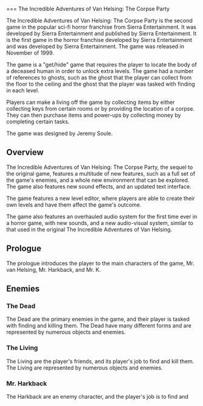 
===
The Incredible Adventures of Van Helsing: The Corpse Party

The Incredible Adventures of Van Helsing: The Corpse Party is the second game in the popular sci-fi horror franchise from Sierra Entertainment. It was developed by Sierra Entertainment and published by Sierra Entertainment. It is the first game in the horror franchise developed by Sierra Entertainment and was developed by Sierra Entertainment. The game was released in November of 1999.

The game is a "get/hide" game that requires the player to locate the body of a deceased human in order to unlock extra levels. The game had a number of references to ghosts, such as the ghost that the player can collect from the floor to the ceiling and the ghost that the player was tasked with finding in each level.

Players can make a living off the game by collecting items by either collecting keys from certain rooms or by providing the location of a corpse. They can then purchase items and power-ups by collecting money by completing certain tasks.

The game was designed by Jeremy Soule.

## Overview

The Incredible Adventures of Van Helsing: The Corpse Party, the sequel to the original game, features a multitude of new features, such as a full set of the game's enemies, and a whole new environment that can be explored. The game also features new sound effects, and an updated text interface.

The game features a new level editor, where players are able to create their own levels and have them affect the game's outcome.

The game also features an overhauled audio system for the first time ever in a horror game, with new sounds, and a new audio-visual system, similar to that used in the original The Incredible Adventures of Van Helsing.

## Prologue

The prologue introduces the player to the main characters of the game, Mr. van Helsing, Mr. Harkback, and Mr. K.

## Enemies

### The Dead

The Dead are the primary enemies in the game, and their player is tasked with finding and killing them. The Dead have many different forms and are represented by numerous objects and enemies.

### The Living

The Living are the player's friends, and its player's job to find and kill them. The Living are represented by numerous objects and enemies.

### Mr. Harkback

The Harkback are an enemy character, and the player's job is to find and

